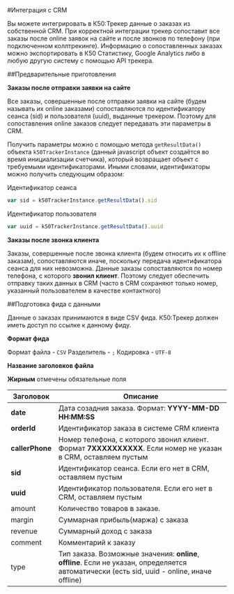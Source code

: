 #Интеграция с CRM

Вы можете интегрировать в К50:Трекер данные о заказах из собственной CRM. При корректной интеграции трекер сопоставит все заказы после online заявок на сайте и после звонков по телефону (при подключенном коллтрекинге).
Информацию о сопоставленных заказах можно экспортировать в К50 Статистику, Google Analytics либо в любую другую систему с помощью API трекера.


##Предварительные приготовления

**Заказы после отправки заявки на сайте**

Все заказы, совершенные после отправки заявки на сайте (будем называть их online заказами) сопоставляются по идентификатору сеанса (sid) и пользователя (uuid), выданные трекером. Поэтому для сопоставления online заказов следует передавать эти параметры в CRM.

Получить параметры можно с помощью метода `getResultData()` объекта `k50TrackerInstance` (данный javascript объект создаётся во время инициализации счетчика), который возвращает объект с требуемыми идентификаторами.
Иными словами, идентификаторы можно получить следующим образом:

Идентификатор сеанса
```javascript
var sid = k50TrackerInstance.getResultData().sid
```
Идентификатор пользователя
```javascript
var uuid = k50TrackerInstance.getResultData().uuid
``` 

**Заказы после звонка клиента**

Заказы, совершенные после звонка клиента (будем относить их к offline заказам), сопоставляются иначе, поскольку передача идентификатора сеанса для них невозможна.
Данные заказы сопоставляются по номер телефона, с которого **звонил клиент**. Поэтому следует обеспечить отправку таких данных в CRM (часто в CRM сохраняют только номер, указанный пользователем в качестве контактного)

##Подготовка фида с данными

Данные о заказах принимаются в виде CSV фида. К50:Трекер должен иметь доступ по ссылке к данному фиду.

**Формат фида**

Формат файла - `CSV`
Разделитель - `;`
Кодировка - `UTF-8`

**Название заголовков файла**

**Жирным** отмечены обязательные поля

|Заголовок|Описание|
|---------|--------|
|**date**|Дата созадния заказа. Формат: **YYYY-MM-DD HH:MM:SS**|
|**orderId**|Идентификатор заказа в системе CRM клиента|
|**callerPhone**|Номер телефона, с которого звонил клиент. Формат **7XXXXXXXXXX**. Если номер не указан в CRM, оставляем пустым|
|**sid**|Идентификатор сеанса. Если его нет в CRM, оставляем пустым|
|**uuid**|Идентификатор пользователя. Если его нет в CRM, оставляем пустым|
|amount|Количество товаров в заказе.|
|margin|Суммарная прибыль(маржа) с заказа|
|revenue|Суммарный доход с заказа|
|comment|Комментарий к заказу|
|type|Тип заказа. Возможные значения: **online**, **offline**. Если не указан, определяется автоматически (есть sid, uuid - online, иначе offline)|
